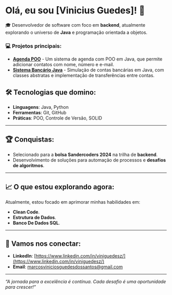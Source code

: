 # Olá, eu sou [Vinicius Guedes]! 👋

🎓 Desenvolvedor de software com foco em **backend**, atualmente explorando o universo de **Java** e programação orientada a objetos. 

### 💻 Projetos principais:
- **[Agenda POO](https://github.com/Vini-Guedesz/Agenda-POO-Java)** - Um sistema de agenda com POO em Java, que permite adicionar contatos com nome, número e e-mail.
- **[Sistema Bancário Java](https://github.com/Vini-Guedesz/Banco-POO)** - Simulação de contas bancárias em Java, com classes abstratas e implementação de transferências entre contas.


## 🛠️ Tecnologias que domino:

- **Linguagens**: Java, Python
- **Ferramentas**: Git, GitHub
- **Práticas**: POO, Controle de Versão, SOLID

---

## 🏆 Conquistas:

- Selecionado para a **bolsa Sandercoders 2024** na trilha de **backend**.
- Desenvolvimento de soluções para automação de processos e **desafios de algoritmos**.

---

## 📈 O que estou explorando agora:

Atualmente, estou focado em aprimorar minhas habilidades em:
- **Clean Code**.
- **Estrutura de Dados**.
- **Banco De Dados SQL**.

---

## 🔗 Vamos nos conectar:
- **LinkedIn**: [https://www.linkedin.com/in/viniguedesz/](https://www.linkedin.com/in/viniguedesz/)
- **Email**: [marcosviniciosguedesdossantos@gmail.com](mailto:marcosviniciosguedesdossantos@gmail.com)

---

*“A jornada para a excelência é contínua. Cada desafio é uma oportunidade para crescer!”*
